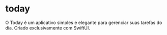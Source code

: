 # today
O Today é um aplicativo simples e elegante para gerenciar suas tarefas do dia. Criado exclusivamente com SwiftUI.
